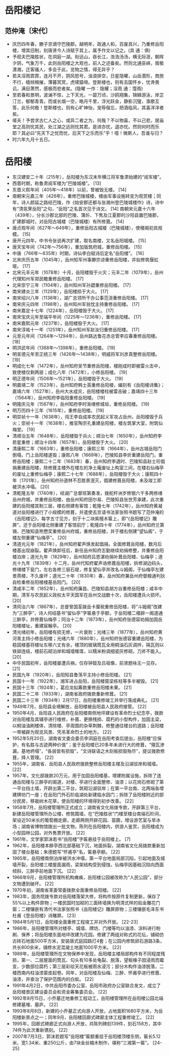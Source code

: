 # 岳阳楼记 #

## 范仲淹〔宋代〕 ##

- 庆历四年春，滕子京谪守巴陵郡。越明年，政通人和，百废具兴，乃重修岳阳楼，增其旧制，刻唐贤今人诗赋于其上，属予作文以记之。(具 通：俱)
- 予观夫巴陵胜状，在洞庭一湖。衔远山，吞长江，浩浩汤汤，横无际涯，朝晖夕阴，气象万千，此则岳阳楼之大观也，前人之述备矣。然则北通巫峡，南极潇湘，迁客骚人，多会于此，览物之情，得无异乎？
- 若夫淫雨霏霏，连月不开，阴风怒号，浊浪排空，日星隐曜，山岳潜形，商旅不行，樯倾楫摧，薄暮冥冥，虎啸猿啼。登斯楼也，则有去国怀乡，忧谗畏讥，满目萧然，感极而悲者矣。(隐曜 一作：隐耀；淫雨 通：霪雨)
- 至若春和景明，波澜不惊，上下天光，一碧万顷，沙鸥翔集，锦鳞游泳，岸芷汀兰，郁郁青青。而或长烟一空，皓月千里，浮光跃金，静影沉璧，渔歌互答，此乐何极！登斯楼也，则有心旷神怡，宠辱偕忘，把酒临风，其喜洋洋者矣。
- 嗟夫！予尝求古仁人之心，或异二者之为，何哉？不以物喜，不以己悲，居庙堂之高则忧其民，处江湖之远则忧其君。是进亦忧，退亦忧。然则何时而乐耶？其必曰“先天下之忧而忧，后天下之乐而乐”乎！噫！微斯人，吾谁与归？
- 时六年九月十五日。

# 岳阳楼 #
- 东汉建安二十年（215年），岳阳楼为东汉末年横江将军鲁肃始建的“阅军楼”。
- 西晋时期，称鲁肃阅军楼为“巴陵城楼”。 [13]
- 东晋义熙年间（405年～418年）以前，曾被毁无楼。 [14]
- 南朝宋元嘉三年（426年），重修巴陵城楼，楼由军事设施转变为观赏楼；同年，诗人颜延之路经巴陵，作《始安郡还都与张湘州登巴陵城楼作》诗，诗中有“清氛霁岳阳”之句，“岳阳”之名首次见于诗文。 [14] 南朝宋元嘉十六年（439年），分长沙郡北部的巴陵、蒲圻、下隽及江夏郡的沙阳县置巴陵郡，扩建郡城时，对岳阳古城楼（巴陵城楼）有所修葺。 [14]
- 唐贞观年间（627年～649年），重修岳阳古城楼（巴陵城楼），使楼阁初具规模。  [15]
- 唐开元四年，中书令张说再次扩建，取名南楼，又名岳阳城楼。 [15]
- 唐天宝年间（742年～756年），重加版筑府城，重修岳阳楼。 [15]
- 中唐（766年～835年）时期，诗仙李白赋诗后定名“岳阳楼”。 [16]
- 北宋庆历五年（1045年），岳州知军州事滕宗谅重修岳阳楼，并拟修筑偃虹堤。 [17]
- 北宋元丰元年（1078年）十月，岳阳楼毁于火灾；元丰二年（1079年），岳州代理知州军郑民瞻重修岳阳楼。 [17]
- 北宋崇宁三年（1104年），岳州知州军孙勰重修岳阳楼。 [17]
- 南宋建炎三年（1129年），岳阳楼损于大火。 [17]
- 南宋绍兴八年（1138年），湖广总领所干办公事范漴重修岳阳楼。 [17]
- 南宋庆元四年（1198年），岳州知州军翁忱主持重修岳阳楼。 [17]
- 南宋嘉定十七年（1224年），岳阳楼毁于大火。 [17]
- 南宋宝庆元年至端平年间（1225年～1236年），重修岳阳楼。 [17]
- 南宋嘉熙元年（1237年），岳阳楼毁于大火。 [17]
- 南宋淳祐十一年（1251年），岳州知州军赵汝归重修岳阳楼。 [17]
- 元至元年间（1264年～1294年），岳州路达鲁花赤总管李应春重修岳阳楼。 [18]
- 明洪武年间（1368年～1398年），重修岳阳楼。 [19]
- 明宣德元年至正统三年（1426年～1438年），明威将军刘彦真整修岳阳楼。 [19]
- 明成化七年（1472年），岳州知府吴节重修岳阳楼，楼刚成时即被雷火击中，致使楼仅剩两层；成化八年（1472年），小修岳阳楼。 [19]
- 明正德年间（1506年～1521年），岳阳楼毁于大火。 [19]
- 明嘉靖二年（1523年），岳州知府韩士英重修岳阳楼，编刻有《岳阳楼诗集》；嘉靖六年（1527年），岳州大水成灾，岳阳楼楼柱被雷击破；嘉靖四十三年（1564年），岳州知府李临阳重修岳阳楼。 [19]
- 明隆庆元年（1567年），岳州知府李时渐缮修城垣，重修岳阳楼。 [19]
- 明万历四十三年（1615年），重修岳阳楼。 [19]
- 明崇祯十一年（1638年），闯王李自成率农民起义军攻占岳州，岳阳楼毁于兵火；崇祯十一年（1638年），推官陶宗孔重建岳阳楼，楼左筑掌大室，附筑仙梅堂。 [19]
- 清顺治五年（1648年），岳阳楼毁于兵火；顺治七年（1650年），岳州知府李若星重修；顺治十四年（1657年），岳阳楼毁于大火。 [20]
- 清康熙二年（1663年），重修岳阳楼；康熙三年（1664年），岳州古城岳阳门倒塌，门上岳阳楼遂毁；康熙八年（1669年），巴陵知县李炘重建岳阳门，重修岳阳楼；康熙二十二年（1683年）春，岳州知府李遇时、巴陵知县赵士珩倡捐重建岳阳楼，除修葺主楼外在楼左的净土庵废址上构室三间，在楼右仙梅亭的废址上重修仙梅亭；康熙二十七年（1688年），岳阳楼毁于大火；康熙四十年（1701年），岳州知府孙道林不忍胜景泯灭，倡建修葺岳阳楼，未及竣工即被洪水冲塌。 [20]
- 清乾隆五年（1740年），经湖广总督班第奏准，拨舵杆洲岁修银六千多两修缮岳州府城，并重修岳阳楼，由岳州知府田尔易、巴陵知县张世芳承建，此次重建的岳阳楼其制三层，楼右侧建有客馆；乾隆七年（1742年），岳州知府黄凝道对岳阳楼进行了小规模的修葺，并遣使去京请书法家张照书题写了范仲淹的《岳阳楼记》，每字五寸见方，刻于十二块紫檀木匾上，即“《岳阳楼记》雕屏”，还于岳阳楼北侧重建了客馆前厅；乾隆四十年（1774年），岳州知府兰第锡、巴陵知县熊懋奖重修岳州府城，重修岳阳楼，并于楼右侧建“望仙阁”，于楼左侧重建“仙梅亭”。 [20]
- 清道光元年（1821年），岳州知府翟声焕发起倡捐，全面修葺岳阳楼，数月后楼基出现崩裂。翟声焕卸任后，新任岳州知府志勤继续劝捐修整，并重修岳阳楼泊岸；道光九年（1829年），岳州知府吕恩湛劝捐补葺岳阳楼、仙梅亭；道光十九年（1839年）十二月，岳州代知府翟声诰修葺岳阳楼，拆修湖边码头，修缮楼下瓮门，左右各修三层石堤，修复望仙亭并改名斗姆阁，于仙梅亭左建景燕楼，不久废坏；道光二十年（1830年）春，岳州知府兼岳州府督粮通判狄自检重修岳阳楼楼基岳阳门。 [20]
- 清咸丰二年（1852年），岳州知府廉昌、巴陵知县胡方谷重修岳阳楼；咸丰中期，清军与农民起义政权太平天国军在岳州交战数十次，岳阳楼遭兵火损坏。 [20]
- 清同治六年（1867年），总督曾国荃拨岳卡厘税重修岳阳楼，将“斗姆阁”改建为“三醉亭”，诗人何绍基书“留仙亭”字匾悬于亭额，于岳阳楼二楼辟一阁道通三醉亭，并修葺仙梅亭；同治十二年（1873年），岳州知府张德容劝捐加固岳阳楼楼址，重建宸翰亭。 [20]
- 清光绪初年，岳阳楼有损无修，一片衰败；光绪三年（1877年），岳州知府黄河青主持小修岳阳楼；光绪六年（1880年），岳州知府张德容重建岳阳楼，为稳固楼基将楼址东移六丈有余，楼顶的玻璃筒瓦全用桐油石灰调拌，隔瓦则以铁铆连结，楼前石砌泊岸和城墙雉堞，以糯米粉调细瓷灰修砌，刀斧不能入。 [20]
- 中华民国初年，岳阳楼屡遭兵祸，仅存钟鼓及吕祖像，前贤题咏无一见存。 [21]
- 民国九年（1920年），岳阳知县鲁荡平主持小修岳阳楼。 [21]
- 民国十一年（1922年），湘军进占岳阳，岳阳楼窗梁栋柱等多半被毁。 [21]
- 民国十三年（1924年），葛应龙拟筹款重修岳阳楼未果。 [21]
- 民国二十二年（1933年），湖南省政府拨款重新修葺。 [21]
- 民国二十三年（1934年）2月17日，岳阳楼重修竣工并举行落成典礼。 [21]
- 1949年7月，岳阳县全境解放，岳阳楼被岳阳县人民政府接管。 [22]
- 1950年4月，岳阳县人民政府在岳阳楼南侧地坪建设有革命烈士纪念亭，拨款对岳阳楼及其辅亭进行维修，补葺、更换残损、腐朽的小型构件，加固主梁，以桐油油刷楼体，清除楼、亭周围的杂草荆棘，修整通往楼台的道路；岳阳楼一带被辟为观览风景、凭吊革命烈士的地方。 [22]
- 1952年5月20日，湖南省文委会委员李洞庭在岳阳考查后提出，岳阳楼“应保护，有名胜与古迹两种价值”；鉴于岳阳楼已20多年未进行大的修葺，“翎瓦渗漏，基地坍塌”，“各层皆有损毁”，“文诗联语之木刻板损毁殆尽”，提议拨款修葺，择人管理。 [22]
- 1955年，湖南省、岳阳县人民政府拨款整修岳阳楼主楼及沿湖驳岸和城墙。 [22]
- 1957年，文化部拨款20万元，用于加固岳阳楼基，增建附属设施，拆除了连通岳阳楼与三醉亭的阁道，对楼、亭进行全面整修、油漆；以花岗石修砌了第一平台挡土墙，开辟出第二平台，筑砌沿湖驳岸；在第一平台南、北两端各增建牌坊门一座；在岳阳门外石阶临湖处新建临水园门；拆除了岳阳楼附近的部分民房，移栽树木花草，使岳阳楼的环境得到初步改善。 [22]
- 1958年7月，岳阳楼管理所正式成立；湖南省文化局拨专款，开辟第三平台，新建岳阳楼管理所办公楼，修筑围墙，在“巴陵胜状”门楼至楼台南端石阶间，架设近50米长的葡萄棚走廊，走廊两侧开辟花园、苗圃，增设游艺室与旱冰场；湖南省博物馆拨出一批文物，陈列在岳阳楼内，供游人鉴赏，岳阳楼成为小型园林公园，对外售票开放。 [22]
- 1961年，文学家郭沫若书“岳阳楼”字匾悬挂于岳阳楼上。 [7]
- 1962年，岳阳楼本醉亭西北部基础下沉，地面拆裂，湖南省文化局拨款重新加固了楼台基础；朱德题写“怀甫亭”名，匾悬亭额。 [22]
- 1965年，岳阳楼南侧泊岸被洪水冲塌，第一平台地面局部沉陷，引起地面及城墙开裂，岳阳楼三楼屋面漏雨，梁架结构受到侵蚀，仙梅亭因基础沉陷向西面倾斜，三醉亭前地面下沉。 [22]
- 1966年9月，岳阳楼管理所机构瘫痪，岳阳楼公园被改称为“人民公园”，部分文物遭到破坏。 [22]
- 1970年初，湖南省革委常委拨款全面重修岳阳楼。 [22]
- 1983年，国务院拨专款对岳阳楼落架大修，将构件按原件复制更新，保存了55%以上构件原物；一楼民国时加砌的三面砖墙换为明清式样的贴金雕花门窗；二楼镶嵌有清代书法家张照书《岳阳楼记》雕屏原物；三楼镶嵌毛泽东书杜甫《登岳阳楼》诗雕屏。 [23]
- 1984年5月1日，岳阳楼全面重修工程竣工并对外开放。 [22-23]
- 1986年，岳阳楼管理所对楼亭、城墙、牌坊、门楼等均以油漆、涂料进行粉刷、保养；将岳阳楼东面地坪改建为花园，修建了两组对称式的花坛，铺砌仿古砖石地面500平方米，安装唐式庭园路灯4套；在公园内修筑卵石游路3条，共长800余米，铺修水泥混凝土地面1000平方米。 [22]
- 1989年，岳阳楼管理所在文物保养中发现，岳阳楼主楼局部构件有不同程度残损，第一、二层屋面的筒瓦、勾头有10多处龟裂、脱落，望板椽子因浸雨而霉变，少数部位腐朽；第三层彩绘天花板被雨水浸污；部分木构件油漆脱落，二楼西南内柱油漆蒙皮起卷。同年，对岳阳楼及仙梅、三醉、怀甫亭进行修葺、油漆，并查治了保护范围内的白蚁。 [22]
- 1991年4月2日，中共岳阳市委办公室、岳阳市政府办公室联合发文，成立了岳阳楼景区建设委员会和资金筹集委员会。 [22]
- 1992年8月15日，小乔墓迁地重修工程动工，岳阳楼管理所在岳阳楼公园北端修建墓堆、墓庐。 [22]
- 1993年8月8日，新建的小乔墓正式向游人开放，占地面积1680平方米，为岳阳楼新景点之一；同年9月，岳阳楼回廊式碑廊主体工程重修竣工。 [22]
- 1995年，回廊式碑廊正式向游人开放，共陈列碑刻139件，刻石158方，其中74件为此次重新镌刻。 [22]
- 2007年7月3日，郭沫若题写“岳阳楼”匾额重挂于岳阳楼顶楼东侧，匾长5.12米、宽1.34米、重250公斤，由7块金丝楠木制作，堪称“三湘第一匾”。 [24-25]

